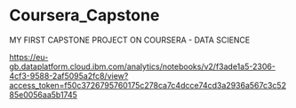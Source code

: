# Coursera_Capstone
MY FIRST CAPSTONE PROJECT ON COURSERA - DATA SCIENCE 

https://eu-gb.dataplatform.cloud.ibm.com/analytics/notebooks/v2/f3ade1a5-2306-4cf3-9588-2af5095a2fc8/view?access_token=f50c3726795760175c278ca7c4dcce74cd3a2936a567c3c5285e0056aa5b1745
